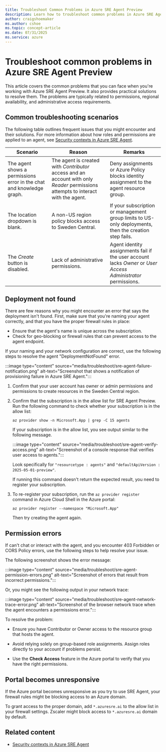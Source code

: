 ```yaml
---
title: Troubleshoot Common Problems in Azure SRE Agent Preview
description: Learn how to troubleshoot common problems in Azure SRE Agent.
author: craigshoemaker
ms.author: cshoe
ms.topic: concept-article
ms.date: 07/31/2025
ms.service: azure
---
```


# Troubleshoot common problems in Azure SRE Agent Preview

This article covers the common problems that you can face when you're working with Azure SRE Agent Preview. It also provides practical solutions to resolve them. The problems are typically related to permissions, regional availability, and administrative access requirements.

## Common troubleshooting scenarios

The following table outlines frequent issues that you might encounter and their solutions. For more information about how roles and permissions are applied to an agent, see [Security contexts in Azure SRE Agent](./security-context.md).

| Scenario | Reason | Remarks |
|---|---|---|
| The agent shows a permissions error in the chat and knowledge graph. | The agent is created with *Contributor* access and an account with only *Reader* permissions attempts to interact with the agent. | Deny assignments or Azure Policy blocks identity assignment to the agent resource group.  |
| The location dropdown is blank. | A non-US region policy blocks access to Sweden Central. | If your subscription or management group limits to US-only deployments, then the creation step fails. |
| The *Create* button is disabled. | Lack of administrative permissions. | Agent identity assignments fail if the user account lacks *Owner* or *User Access Administrator* permissions. |

## Deployment not found

There are few reasons why you might encounter an error that says the deployment isn't found. First, make sure that you're naming your agent correctly, and that you have the proper firewall rules in place:

* Ensure that the agent's name is unique across the subscription.
* Check for geo-blocking or firewall rules that can prevent access to the agent endpoint.

If your naming and your network configuration are correct, use the following steps to resolve the agent "DeploymentNotFound" error.

:::image type="content" source="media/troubleshoot/sre-agent-failure-notification.png" alt-text="Screenshot that shows a notification of provisioning failure in Azure SRE Agent.":::

1. Confirm that your user account has owner or admin permissions and permissions to create resources in the Sweden Central region.

1. Confirm that the subscription is in the allow list for SRE Agent Preview. Run the following command to check whether your subscription is in the allow list:

    ```azurecli
    az provider show -n Microsoft.App | grep -C 15 agents
    ```

    If your subscription is in the allow list, you see output similar to the following message.

    :::image type="content" source="media/troubleshoot/sre-agent-verify-access.png" alt-text="Screenshot of a console response that verifies user access to agents.":::

    Look specifically for `"resourcetype : agents"` and `"defaultApiVersion : 2025-05-01-preview"`.

    If running this command doesn't return the expected result, you need to register your subscription.

1. To re-register your subscription, run the `az provider register` command in Azure Cloud Shell in the Azure portal:

    ```azurecli
    az provider register --namespace "Microsoft.App"
    ```

    Then try creating the agent again.

## Permission errors

If can't chat or interact with the agent, and you encounter 403 Forbidden or CORS Policy errors, use the following steps to help resolve your issue.

The following screenshot shows the error message:

:::image type="content" source="media/troubleshoot/sre-agent-permission-errors.png" alt-text="Screenshot of errors that result from incorrect permissions.":::

Or, you might see the following output in your network trace:

:::image type="content" source="media/troubleshoot/sre-agent-network-trace-error.png" alt-text="Screenshot of the browser network trace when the agent encounters a permissions error.":::

To resolve the problem:

* Ensure you have Contributor or Owner access to the resource group that hosts the agent.

* Avoid relying solely on group-based role assignments. Assign roles directly to your account if problems persist.

* Use the **Check Access** feature in the Azure portal to verify that you have the right permissions.

## Portal becomes unresponsive

If the Azure portal becomes unresponsive as you try to use SRE Agent, your firewall rules might be blocking access to an Azure domain.

To grant access to the proper domain, add `*.azuresre.ai` to the allow list in your firewall settings. Zscaler might block access to `*.azuresre.ai` domain by default.

## Related content

* [Security contexts in Azure SRE Agent](./security-context.md)
